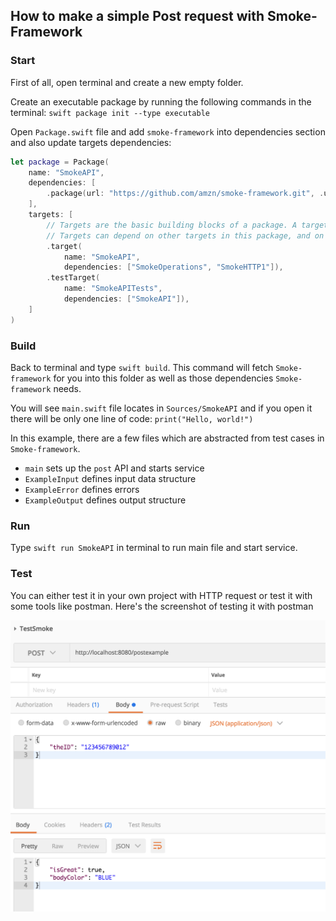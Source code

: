 ## How to make a simple Post request with Smoke-Framework

### Start
First of all, open terminal and create a new empty folder.

Create an executable package by running the following commands in the terminal:
`swift package init --type executable`

Open `Package.swift` file and add `smoke-framework` into dependencies section and also update targets dependencies:

```swift
let package = Package(
    name: "SmokeAPI",
    dependencies: [
        .package(url: "https://github.com/amzn/smoke-framework.git", .upToNextMajor(from: "0.6.0"))
    ],
    targets: [
        // Targets are the basic building blocks of a package. A target can define a module or a test suite.
        // Targets can depend on other targets in this package, and on products in packages which this package depends on.
        .target(
            name: "SmokeAPI",
            dependencies: ["SmokeOperations", "SmokeHTTP1"]),
        .testTarget(
            name: "SmokeAPITests",
            dependencies: ["SmokeAPI"]),
    ]
)
```

### Build

Back to terminal and type `swift build`. This command will fetch `Smoke-framework` for you into this folder as well as those dependencies `Smoke-framework` needs. 

You will see `main.swift` file locates in `Sources/SmokeAPI` and if you open it there will be only one line of code:  `print("Hello, world!")`

In this example, there are a few files which are abstracted from test cases in `Smoke-framework`.

* `main` sets up the `post` API and starts service 
* `ExampleInput` defines input data structure
* `ExampleError` defines errors 
* `ExampleOutput` defines output structure

### Run

Type `swift run SmokeAPI` in terminal to run main file and start service.

### Test

You can either test it in your own project with HTTP request or test it with some tools like postman.
Here's the screenshot of testing it with postman


![Postman test result](https://raw.githubusercontent.com/alexliubj/smoke-framework/Example/Example/TestResult.png)

